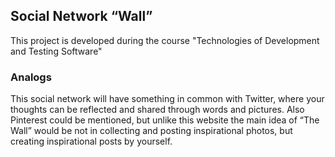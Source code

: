 ## Social Network “Wall”

This project is developed during the course "Technologies of Development and Testing Software"

### Analogs

This social network will have something in common with Twitter, where your thoughts can be reflected and shared through words and pictures. Also Pinterest could be mentioned, but unlike this website the main idea of “The Wall” would be not in collecting and posting inspirational photos, but creating inspirational posts by yourself.



